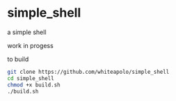 # simple_shell
a simple shell

work in progess

to build
```sh
git clone https://github.com/whiteapolo/simple_shell
cd simple_shell
chmod +x build.sh
./build.sh
```
